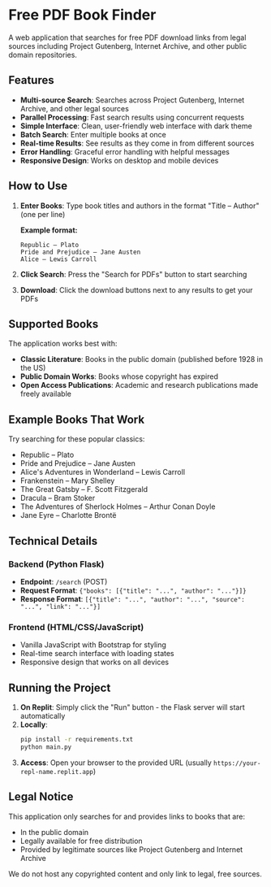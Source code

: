 # Free PDF Book Finder

A web application that searches for free PDF download links from legal sources including Project Gutenberg, Internet Archive, and other public domain repositories.

## Features

- **Multi-source Search**: Searches across Project Gutenberg, Internet Archive, and other legal sources
- **Parallel Processing**: Fast search results using concurrent requests
- **Simple Interface**: Clean, user-friendly web interface with dark theme
- **Batch Search**: Enter multiple books at once
- **Real-time Results**: See results as they come in from different sources
- **Error Handling**: Graceful error handling with helpful messages
- **Responsive Design**: Works on desktop and mobile devices

## How to Use

1. **Enter Books**: Type book titles and authors in the format "Title – Author" (one per line)
   
   **Example format:**
   ```
   Republic – Plato
   Pride and Prejudice – Jane Austen
   Alice – Lewis Carroll
   ```

2. **Click Search**: Press the "Search for PDFs" button to start searching

3. **Download**: Click the download buttons next to any results to get your PDFs

## Supported Books

The application works best with:
- **Classic Literature**: Books in the public domain (published before 1928 in the US)
- **Public Domain Works**: Books whose copyright has expired
- **Open Access Publications**: Academic and research publications made freely available

## Example Books That Work

Try searching for these popular classics:
- Republic – Plato
- Pride and Prejudice – Jane Austen  
- Alice's Adventures in Wonderland – Lewis Carroll
- Frankenstein – Mary Shelley
- The Great Gatsby – F. Scott Fitzgerald
- Dracula – Bram Stoker
- The Adventures of Sherlock Holmes – Arthur Conan Doyle
- Jane Eyre – Charlotte Brontë

## Technical Details

### Backend (Python Flask)
- **Endpoint**: `/search` (POST)
- **Request Format**: `{"books": [{"title": "...", "author": "..."}]}`
- **Response Format**: `[{"title": "...", "author": "...", "source": "...", "link": "..."}]`

### Frontend (HTML/CSS/JavaScript)
- Vanilla JavaScript with Bootstrap for styling
- Real-time search interface with loading states
- Responsive design that works on all devices

## Running the Project

1. **On Replit**: Simply click the "Run" button - the Flask server will start automatically
2. **Locally**: 
   ```bash
   pip install -r requirements.txt
   python main.py
   ```
3. **Access**: Open your browser to the provided URL (usually `https://your-repl-name.replit.app`)

## Legal Notice

This application only searches for and provides links to books that are:
- In the public domain
- Legally available for free distribution
- Provided by legitimate sources like Project Gutenberg and Internet Archive

We do not host any copyrighted content and only link to legal, free sources.
   